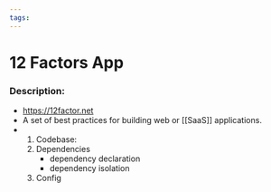 ```yaml
---
tags:
---
```

# 12 Factors App
### Description:
- https://12factor.net
- A set of best practices for building web or [[SaaS]] applications.
- 
	1. Codebase:
	2. Dependencies
		- dependency declaration  
		- dependency isolation
	3. Config